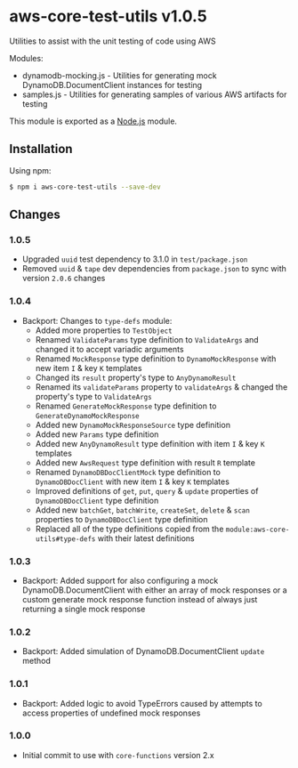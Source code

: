 # aws-core-test-utils v1.0.5
Utilities to assist with the unit testing of code using AWS

Modules:
- dynamodb-mocking.js - Utilities for generating mock DynamoDB.DocumentClient instances for testing
- samples.js - Utilities for generating samples of various AWS artifacts for testing

This module is exported as a [Node.js](https://nodejs.org/) module.

## Installation

Using npm:
```bash
$ npm i aws-core-test-utils --save-dev
```

## Changes

### 1.0.5
- Upgraded `uuid` test dependency to 3.1.0 in `test/package.json`
- Removed `uuid` & `tape` dev dependencies from `package.json` to sync with version `2.0.6` changes

### 1.0.4
- Backport: Changes to `type-defs` module:
  - Added more properties to `TestObject`
  - Renamed `ValidateParams` type definition to `ValidateArgs` and changed it to accept variadic arguments
  - Renamed `MockResponse` type definition to `DynamoMockResponse` with new item `I` & key `K` templates
   - Changed its `result` property's type to `AnyDynamoResult`
   - Renamed its `validateParams` property to `validateArgs` & changed the property's type to `ValidateArgs`
  - Renamed `GenerateMockResponse` type definition to `GenerateDynamoMockResponse`
  - Added new `DynamoMockResponseSource` type definition
  - Added new `Params` type definition
  - Added new `AnyDynamoResult` type definition with item `I` & key `K` templates
  - Added new `AwsRequest` type definition with result `R` template
  - Renamed `DynamoDBDocClientMock` type definition to `DynamoDBDocClient` with new item `I` & key `K` templates
  - Improved definitions of `get`, `put`, `query` & `update` properties of `DynamoDBDocClient` type definition
  - Added new `batchGet`, `batchWrite`, `createSet`, `delete` & `scan` properties to `DynamoDBDocClient` type definition
  - Replaced all of the type definitions copied from the `module:aws-core-utils#type-defs` with their latest definitions

### 1.0.3
- Backport: Added support for also configuring a mock DynamoDB.DocumentClient with either an array of mock responses or 
  a custom generate mock response function instead of always just returning a single mock response

### 1.0.2
- Backport: Added simulation of DynamoDB.DocumentClient `update` method

### 1.0.1
- Backport: Added logic to avoid TypeErrors caused by attempts to access properties of undefined mock responses

### 1.0.0
- Initial commit to use with `core-functions` version 2.x